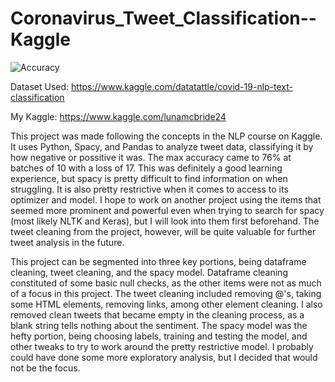 # Coronavirus_Tweet_Classification--Kaggle

![Accuracy](https://github.com/Luna-McBride/Coronavirus_Tweet_Classification--Kaggle/blob/master/Accuracy.png)

Dataset Used: https://www.kaggle.com/datatattle/covid-19-nlp-text-classification

My Kaggle: https://www.kaggle.com/lunamcbride24

This project was made following the concepts in the NLP course on Kaggle. It uses Python, Spacy, and Pandas to analyze tweet data, classifying it by how negative or possitive it was. The max accuracy came to 76% at batches of 10 with a loss of 17. This was definitely a good learning experience, but spacy is pretty difficult to find information on when struggling. It is also pretty restrictive when it comes to access to its optimizer and model. I hope to work on another project using the items that seemed more prominent and powerful even when trying to search for spacy (most likely NLTK and Keras), but I will look into them first beforehand. The tweet cleaning from the project, however, will be quite valuable for further tweet analysis in the future.

This project can be segmented into three key portions, being dataframe cleaning, tweet cleaning, and the spacy model. Dataframe cleaning constituted of some basic null checks, as the other items were not as much of a focus in this project. The tweet cleaning included removing @'s, taking some HTML elements, removing links, among other element cleaning. I also removed clean tweets that became empty in the cleaning process, as a blank string tells nothing about the sentiment. The spacy model was the hefty portion, being choosing labels, training and testing the model, and other tweaks to try to work around the pretty restrictive model. I probably could have done some more exploratory analysis, but I decided that would not be the focus.
